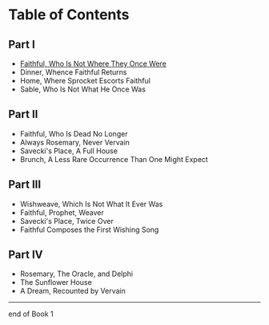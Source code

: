 # Table of Contents
## Part I
- [Faithful, Who Is Not Where They Once Were](https://advertiser-unfriendly.com/HallowedBook1Chapter1)
- Dinner, Whence Faithful Returns
-  Home, Where Sprocket Escorts Faithful
- Sable, Who Is Not What He Once Was

## Part II
- Faithful, Who Is Dead No Longer
- Always Rosemary, Never Vervain
- Savecki's Place, A Full House
- Brunch, A Less Rare Occurrence Than One Might Expect
## Part III
- Wishweave, Which Is Not What It Ever Was
- Faithful, Prophet, Weaver
- Savecki's Place, Twice Over
- Faithful Composes the First Wishing Song
## Part IV
- Rosemary, The Oracle, and Delphi
- The Sunflower House
- A Dream, Recounted by Vervain
---
end of Book 1